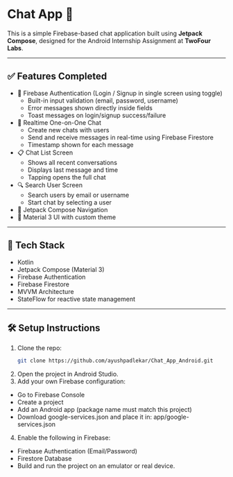 # Chat App 📱

This is a simple Firebase-based chat application built using **Jetpack Compose**, designed for the Android Internship Assignment at **TwoFour Labs**.

---

## ✅ Features Completed

- 🔐 Firebase Authentication (Login / Signup in single screen using toggle)
  - Built-in input validation (email, password, username)
  - Error messages shown directly inside fields
  - Toast messages on login/signup success/failure
- 💬 Realtime One-on-One Chat
  - Create new chats with users
  - Send and receive messages in real-time using Firebase Firestore
  - Timestamp shown for each message
- 📋 Chat List Screen
  - Shows all recent conversations
  - Displays last message and time
  - Tapping opens the full chat
- 🔍 Search User Screen
  - Search users by email or username
  - Start chat by selecting a user
- 🧭 Jetpack Compose Navigation
- 💅 Material 3 UI with custom theme

---

## 🚀 Tech Stack

- Kotlin
- Jetpack Compose (Material 3)
- Firebase Authentication
- Firebase Firestore
- MVVM Architecture
- StateFlow for reactive state management

---

## 🛠️ Setup Instructions

1. Clone the repo:
   ```bash
   git clone https://github.com/ayushpadlekar/Chat_App_Android.git

2. Open the project in Android Studio.
3. Add your own Firebase configuration:

- Go to Firebase Console
- Create a project
- Add an Android app (package name must match this project)
- Download google-services.json and place it in: app/google-services.json


4. Enable the following in Firebase:
- Firebase Authentication (Email/Password)
- Firestore Database
- Build and run the project on an emulator or real device.
